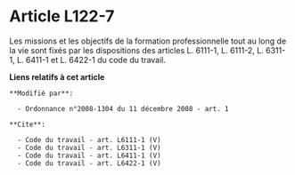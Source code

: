 # Article L122-7

Les missions et les objectifs de la formation professionnelle tout au long de la vie sont fixés par les dispositions des
articles L. 6111-1, L. 6111-2, L. 6311-1, L. 6411-1 et L. 6422-1 du code du travail.

**Liens relatifs à cet article**

	**Modifié par**:

	  - Ordonnance n°2008-1304 du 11 décembre 2008 - art. 1

	**Cite**:

	  - Code du travail - art. L6111-1 (V)
	  - Code du travail - art. L6311-1 (V)
	  - Code du travail - art. L6411-1 (V)
	  - Code du travail - art. L6422-1 (V)
